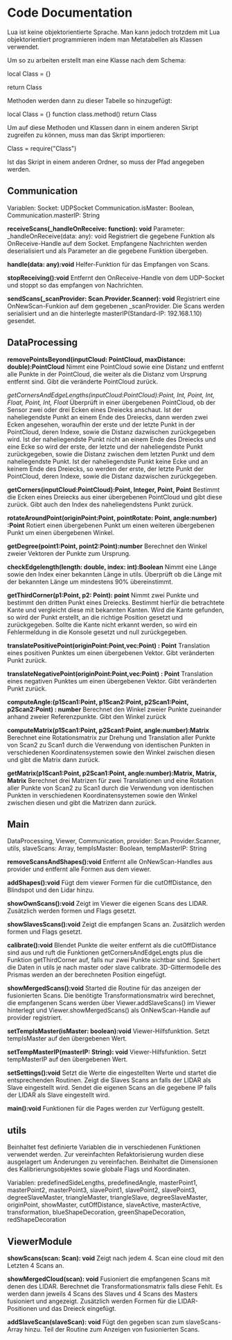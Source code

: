 # Code Documentation

Lua ist keine objektorientierte Sprache. Man kann jedoch trotzdem mit Lua objektorientiert programmieren indem man Metatabellen als Klassen verwendet.

Um so zu arbeiten erstellt man eine Klasse nach dem Schema:

local Class = {}

return Class

Methoden werden dann zu dieser Tabelle so hinzugefügt:

local Class = {}
function class.method()
return Class

Um auf diese Methoden und Klassen dann in einem anderen Skript zugreifen zu können, muss man das Skript importieren: 

Class = require("Class")

Ist das Skript in einem anderen Ordner, so muss der Pfad angegeben werden.



## Communication

Variablen:
Socket: UDPSocket
Communication.isMaster: Boolean, 
Communication.masterIP: String

**receiveScans(_handleOnReceive: function): void**
	Parameter: _handleOnReceive(data: any): void
Registriert die gegebene Funktion als OnReceive-Handle auf dem Socket. Empfangene Nachrichten werden deserialisiert und als Parameter an die gegebene Funktion übergeben.

**handle(data: any):void**
	Helfer-Funktion für das Empfangen von Scans.

**stopReceiving():void**
	Entfernt den OnReceive-Handle von dem UDP-Socket und stoppt so das empfangen von Nachrichten.

**sendScans(_scanProvider: Scan.Provider.Scanner): void**
	Registriert eine OnNewScan-Funkion auf dem gegebenen _scanProvider. Die Scans werden serialisiert und an die hinterlegte masterIP(Standard-IP: 192.168.1.10) gesendet. 


## DataProcessing

**removePointsBeyond(inputCloud: PointCloud, maxDistance: double):PointCloud**
	Nimmt eine PointCloud sowie eine Distanz und entfernt alle Punkte in der PointCloud, die weiter als die Distanz vom Ursprung entfernt sind.
	Gibt die veränderte PointCloud zurück.

*getCornersAndEdgeLengths(inputCloud:PointCloud):Point, Int, Point, Int, Float, Point, Int, Float*
	Überprüft in einer übergebenen PointCloud, ob der Sensor zwei oder drei Ecken eines Dreiecks anschaut. Ist der naheliegendste Punkt an einem Ende des Dreiecks, dann werden zwei Ecken angesehen, woraufhin der erste und der letzte Punkt in der PointCloud, deren Indexe, sowie die Distanz dazwischen zurückgegeben wird. Ist der naheliegendste Punkt nicht an einem Ende des Dreiecks und eine Ecke so wird der erste, der letzte und der naheliegendste Punkt zurückgegeben, sowie die Distanz zwischen dem letzten Punkt und dem naheliegendste Punkt. Ist der naheliegendste Punkt keine Ecke und an keinem Ende des Dreiecks, so werden der erste, der letzte Punkt der PointCloud, deren Indexe, sowie die Distanz dazwischen zurückgegeben.

**getCorners(inputCloud:PointCloud):Point, Integer, Point, Point**
	Bestimmt die Ecken eines Dreiecks aus einer übergebenen PointCloud und gibt diese zurück. Gibt auch den Index des naheliegendstens Punkt zurück.

**rotateAroundPoint(originPoint:Point, pointRotate: Point, angle:number) :Point**
	Rotiert einen übergebenen Punkt um einen weiteren übergebenen Punkt um einen übergebenen Winkel. 

**getDegree(point1:Point, point2:Point):number**
	Berechnet den Winkel zweier Vektoren der Punkte zum Ursprung.

**checkEdgelength(length: double, index: int):Boolean**
	Nimmt eine Länge sowie den Index einer bekannten Länge in utils. Überprüft ob die Länge mit der bekannten Länge um mindestens 90% übereinstimmt. 

**getThirdCorner(p1:Point, p2: Point): point**
	Nimmt zwei Punkte und bestimmt den dritten Punkt eines Dreiecks. Bestimmt hierfür die betrachtete Kante und vergleicht diese mit bekannten Kanten. Wird die Kante gefunden, so wird der Punkt erstellt, an die richtige Position gesetzt und zurückgegeben. Sollte die Kante nicht erkannt werden, so wird ein Fehlermeldung in die Konsole gesetzt und null zurückgegeben.

**translatePositivePoint(originPoint:Point,vec:Point) : Point**
	Translation eines positiven Punktes um einen übergebenen Vektor. Gibt veränderten Punkt zurück.

**translateNegativePoint(originPoint:Point,vec:Point) : Point**
	Translation eines negativen Punktes um einen übergebenen Vektor. Gibt veränderten Punkt zurück.

**computeAngle:(p1Scan1:Point, p1Scan2:Point, p2Scan1:Point, p2Scan2:Point) : number**
	Berechnet den Winkel zweier Punkte zueinander anhand zweier Referenzpunkte. Gibt den Winkel zurück

**computeMatrix(p1Scan1:Point, p2Scan1:Point, angle:number):Matrix**
	Berechnet eine Rotationsmatrix zur Drehung und Translation aller Punkte von Scan2 zu Scan1 durch die Verwendung von identischen Punkten in verschiedenen Koordinatensystemen sowie den Winkel zwischen diesen und gibt die Matrix dann zurück.

**getMatrix(p1Scan1:Point, p2Scan1:Point, angle:number):Matrix, Matrix, Matrix**
	Berechnet drei Matrizen für zwei Translationen und eine Rotation aller Punkte von Scan2 zu Scan1 durch die Verwendung von identischen Punkten in  verschiedenen Koordinatensystemen sowie den Winkel zwischen diesen und gibt die Matrizen dann zurück.


## Main
DataProcessing, Viewer, Communication, provider: Scan.Provider.Scanner, utils, slaveScans: Array, tempIsMaster: Boolean, tempMasterIP: String

**removeScansAndShapes():void**
	Entfernt alle OnNewScan-Handles aus provider und entfernt alle Formen aus dem viewer.

**addShapes():void**
	Fügt dem viewer Formen für die cutOffDistance, den Blindspot und den Lidar hinzu.

**showOwnScans():void**
	Zeigt im Viewer die eigenen Scans des LIDAR. Zusätzlich werden formen und Flags gesetzt.

**showSlavesScans():void**
	Zeigt die empfangen Scans an. Zusätzlich werden formen und Flags gesetzt.

**calibrate():void**
	Blendet Punkte die weiter entfernt als die cutOffDistance sind aus und ruft die Funktionen getCornersAndEdgeLengts plus die Funktion getThirdCorner auf, falls nur zwei Punkte sichtbar sind. Speichert die Daten in utils je nach master oder slave calibrate. 3D-Gittermodelle des Prismas werden an der berechneten Position eingefügt.

**showMergedScans():void**
	Started die Routine für das anzeigen der fusionierten Scans. Die benötigte Transformationsmatrix wird berechnet, die empfangenen Scans werden über Viewer.addSlaveScans() im Viewer hinterlegt und Viewer.showMergedScans() als OnNewScan-Handle auf provider registriert.

**setTempIsMaster(isMaster: boolean):void**
	Viewer-Hilfsfunktion. Setzt tempIsMaster auf den übergebenen Wert.

**setTempMasterIP(masterIP: String): void**
	Viewer-Hilfsfunktion. Setzt tempMasterIP auf den übergebenen Wert.

**setSettings():void**
	Setzt die Werte die eingestellten Werte und startet die entsprechenden Routinen. Zeigt die Slaves Scans an falls der LIDAR als Slave eingestellt wird. Sendet die eigenen Scans an die gegebene IP falls der LIDAR als Slave eingestellt wird.

**main():void**
	Funktionen für die Pages werden zur Verfügung gestellt.


## utils

Beinhaltet fest definierte Variablen die in verschiedenen Funktionen verwendet werden. Zur vereinfachten Refaktorisierung wurden diese ausgelagert um Änderungen zu vereinfachen.
Beinhaltet die Dimensionen des Kalibrierungsobjektes sowie globale Flags und Koordinaten.

Variablen: predefinedSideLengths, predefinedAngle, masterPoint1, masterPoint2, masterPoint3, slavePoint1, slavePoint2, slavePoint3, degreeSlaveMaster, triangleMaster, triangleSlave, degreeSlaveMaster, originPoint, showMaster, cutOffDistance, slaveActive, masterActive, transformation, blueShapeDecoration, greenShapeDecoration, redShapeDecoration

## ViewerModule

**showScans(scan: Scan): void**
	Zeigt nach jedem 4. Scan eine cloud mit den Letzten 4 Scans an. 

**showMergedCloud(scan): void**
	Fusioniert die empfangenen Scans mit denen des LIDAR. Berechnet die Transformationsmatrix falls diese Fehlt. Es werden dann jeweils 4 Scans des Slaves und 4 Scans des Masters fusioniert und angezeigt. Zusätzlich werden Formen für die LIDAR-Positionen und das Dreieck eingefügt.

**addSlaveScan(slaveScan): void**
	Fügt den gegeben scan zum slaveScans-Array hinzu. Teil der Routine zum Anzeigen von fusionierten Scans.

